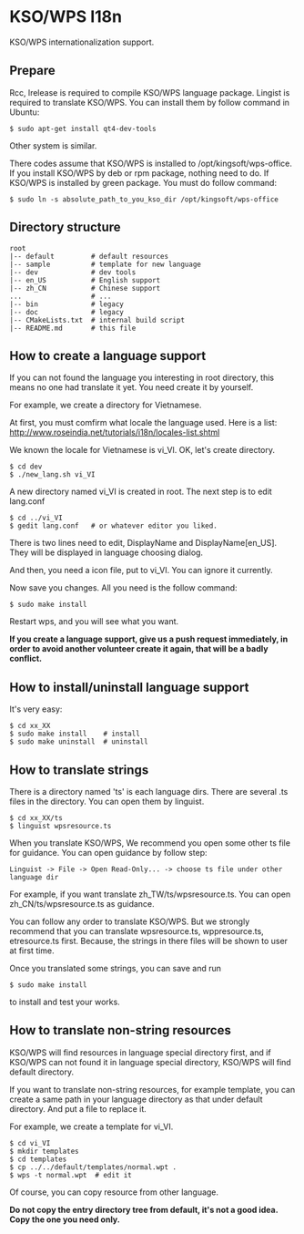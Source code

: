 KSO/WPS I18n
================================================================================
KSO/WPS internationalization support.

Prepare
--------------------------------------------------------------------------------
Rcc, lrelease is required to compile KSO/WPS language package. Lingist is 
required to translate KSO/WPS. You can install them by follow command in Ubuntu:

	$ sudo apt-get install qt4-dev-tools

Other system is similar.

There codes assume that KSO/WPS is installed to /opt/kingsoft/wps-office. If you 
install KSO/WPS by deb or rpm package, nothing need to do. If KSO/WPS is installed
by green package. You must do follow command:

	$ sudo ln -s absolute_path_to_you_kso_dir /opt/kingsoft/wps-office

Directory structure
--------------------------------------------------------------------------------
	
	root
	|-- default			# default resources
	|-- sample			# template for new language
	|-- dev				# dev tools
	|-- en_US			# English support
	|-- zh_CN			# Chinese support
	...					# ...
	|-- bin				# legacy
	|-- doc				# legacy
	|-- CMakeLists.txt	# internal build script
	|-- README.md		# this file


How to create a language support
--------------------------------------------------------------------------------
If you can not found the language you interesting in root directory, this means 
no one had translate it yet. You need create it by yourself.

For example, we create a directory for Vietnamese.

At first, you must comfirm what locale the language used. Here is a list: 
http://www.roseindia.net/tutorials/i18n/locales-list.shtml

We known the locale for Vietnamese is vi\_VI. OK, let's create directory.

	$ cd dev
	$ ./new_lang.sh vi_VI

A new directory named vi\_VI is created in root. The next step is to edit lang.conf

	$ cd ../vi_VI
	$ gedit lang.conf   # or whatever editor you liked.

There is two lines need to edit, DisplayName and DisplayName[en\_US]. They will
be displayed in language choosing dialog.

And then, you need a icon file, put to vi\_VI. You can ignore it currently.

Now save you changes. All you need is the follow command:

	$ sudo make install

Restart wps, and you will see what you want.

**If you create a language support, give us a push request immediately, in order
to avoid another volunteer create it again, that will be a badly conflict.**

How to install/uninstall language support
--------------------------------------------------------------------------------
It's very easy:

	$ cd xx_XX
	$ sudo make install    # install
	$ sudo make uninstall  # uninstall

How to translate strings
--------------------------------------------------------------------------------
There is a directory named 'ts' is each language dirs. There are several .ts files
in the directory. You can open them by linguist.
	
	$ cd xx_XX/ts
	$ linguist wpsresource.ts

When you translate KSO/WPS, We recommend you open some other ts file for guidance.
You can open guidance by follow step:

	Linguist -> File -> Open Read-Only... -> choose ts file under other language dir

For example, if you want translate zh\_TW/ts/wpsresource.ts. You can open 
zh\_CN/ts/wpsresource.ts as guidance.

You can follow any order to translate KSO/WPS. But we strongly recommend that
you can translate wpsresource.ts, wppresource.ts, etresource.ts first. Because,
the strings in there files will be shown to user at first time.

Once you translated some strings, you can save and run

	$ sudo make install

to install and test your works.

How to translate non-string resources
--------------------------------------------------------------------------------
KSO/WPS will find resources in language special directory first, and if KSO/WPS
can not found it in language special directory, KSO/WPS will find default directory.

If you want to translate non-string resources, for example template, you can 
create a same path in your language directory as that under default directory.
And put a file to replace it.

For example, we create a template for vi\_VI.

	$ cd vi_VI
	$ mkdir templates
	$ cd templates
	$ cp ../../default/templates/normal.wpt .
	$ wps -t normal.wpt  # edit it

Of course, you can copy resource from other language.

**Do not copy the entry directory tree from default, it's not a good idea. 
Copy the one you need only.**
